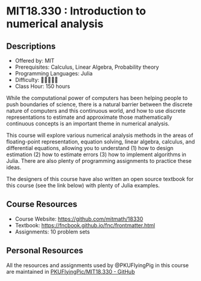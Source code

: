 # MIT18.330 : Introduction to numerical analysis

## Descriptions

- Offered by: MIT
- Prerequisites: Calculus, Linear Algebra, Probability theory
- Programming Languages: Julia
- Difficulty: 🌟🌟🌟🌟🌟
- Class Hour: 150 hours

While the computational power of computers has been helping people to push boundaries of science, there is a natural barrier between the discrete nature of computers and this continuous world, and how to use discrete representations to estimate and approximate those mathematically continuous concepts is an important theme in numerical analysis.

This course will explore various numerical analysis methods in the areas of floating-point representation, equation solving, linear algebra, calculus, and differential equations, allowing you to understand (1) how to design estimation (2) how to estimate errors (3) how to implement algorithms in Julia. There are also plenty of programming assignments to practice these ideas.

The designers of this course have also written an open source textbook for this course (see the link below) with plenty of Julia examples.

## Course Resources

- Course Website: <https://github.com/mitmath/18330>
- Textbook: <https://fncbook.github.io/fnc/frontmatter.html>
- Assignments: 10 problem sets

## Personal Resources

All the resources and assignments used by @PKUFlyingPig in this course are maintained in [PKUFlyingPic/MIT18.330 - GitHub](https://github.com/PKUFlyingPig/MIT18.330)
